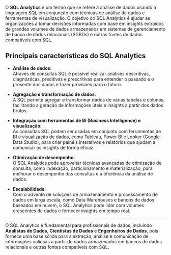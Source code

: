 
O **SQL Analytics** é um termo que se refere à análise de dados usando a linguagem SQL em conjunção com técnicas de análise de dados e ferramentas de visualização. O objetivo do SQL Analytics é ajudar as organizações a tomar decisões informadas com base em insights extraídos de grandes volumes de dados armazenados em sistemas de gerenciamento de banco de dados relacionais (SGBDs) e outras fontes de dados compatíveis com SQL.

## Principais características do SQL Analytics

- **Análise de dados**:  
  Através de consultas SQL é possível realizar análises descritivas, diagnósticas, preditivas e prescritivas para entender o passado e o presente dos dados e fazer previsões para o futuro.

- **Agregação e transformação de dados**:  
  A SQL permite agregar e transformar dados de várias tabelas e colunas, facilitando a geração de informações úteis e insights a partir dos dados brutos.

- **Integração com ferramentas de BI (Business Intelligence) e visualização**:  
  As consultas SQL podem ser usadas em conjunto com ferramentas de BI e visualização de dados, como Tableau, Power BI e Looker (Google Data Studio), para criar painéis interativos e relatórios que ajudam a comunicar os insights de forma eficaz.

- **Otimização de desempenho**:  
  O SQL Analytics pode aproveitar técnicas avançadas de otimização de consulta, como indexação, particionamento e materialização, para melhorar o desempenho das consultas e a eficiência da análise de dados.

- **Escalabilidade**:  
  Com o advento de soluções de armazenamento e processamento de dados em larga escala, como Data Warehouses e bancos de dados baseados em nuvem, o SQL Analytics pode lidar com volumes crescentes de dados e fornecer insights em tempo real.

---

O SQL Analytics é fundamental para profissionais de dados, incluindo **Analistas de Dados**, **Cientistas de Dados** e **Engenheiros de Dados**, pois fornece uma base sólida para a extração, análise e comunicação de informações valiosas a partir de dados armazenados em bancos de dados relacionais e outras fontes compatíveis com SQL.
